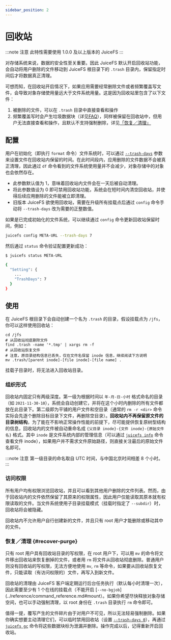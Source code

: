 ```yaml
---
sidebar_position: 2
---
```

# 回收站

:::note 注意
此特性需要使用 1.0.0 及以上版本的 JuiceFS
:::

对存储系统来说，数据的安全性至关重要。因此 JuiceFS 默认开启回收站功能，会自动将用户删除的文件移动到 JuiceFS 根目录下的 `.trash` 目录内，保留指定时间后才将数据真正清理。

可想而知，在回收站开启情况下，如果应用需要经常删除文件或者频繁覆盖写文件，会导致对象存储使用量远大于文件系统用量。这是因为回收站里包含了以下文件：

1. 被删除的文件，可以在 `.trash` 目录中直接查看和操作
2. 频繁覆盖写时会产生垃圾数据块（详见[FAQ](../faq.md#juicefs-支持随机写的实现原理是什么)），同样被保留在回收站中，但用户无法直接查看和操作，且默认不支持强制删除，详见[「恢复／清理」](#recover-purge)

## 配置

用户在初始化（即执行 `format` 命令）文件系统时，可以通过 [`--trash-days`](../reference/command_reference.md#format) 参数来设置文件在回收站内保留的时间。在此时间段内，应用删除的文件数据不会被真正清理，因此通过 `df` 命令看到的文件系统使用量并不会减少，对象存储中的对象也会依然存在。

- 此参数默认值为 1，意味着回收站内文件会在一天后被自动清理。
- 将此参数值设为 0 即可禁用回收站功能，系统会在短时间内清空回收站，并使得后续应用删除的文件能被立即清理。
- 旧版本 JuiceFS 欲使用回收站，需要在升级所有挂载点后通过 `config` 命令手动将 `--trash-days` 改为需要的正整数值。

如果是已完成初始化的文件系统，可以继续通过 `config` 命令更新回收站保留时间，例如：

```bash
juicefs config META-URL --trash-days 7
```

然后通过 `status` 命令验证配置更新成功：

```bash
$ juicefs status META-URL

{
  "Setting": {
    ...
    "TrashDays": 7
  }
}
```

## 使用

在 JuiceFS 根目录下会自动创建一个名为 `.trash` 的目录，假设挂载点为 `/jfs`，你可以这样使用回收站：

```
cd /jfs
# 从回收站彻底删除文件
find .trash -name '*.tmp' | xargs rm -f
# 从回收站恢复文件
# 注意，原目录结构信息已丢失，仅在文件名保留 inode 信息，继续阅读下方说明
mv .trash/[parent inode]-[file inode]-[file name] .
```

挂载子目录时，将无法进入回收站目录。

### 组织形式

回收站内固定只有两级深度。第一级为根据时间以 `年-月-日-小时` 格式命名的目录（如 `2021-11-30-10`），系统会自动创建它，并将在这个小时内删除的所有文件都放在此目录下。第二级即为平铺的用户文件和空目录（通常的 `rm -r <dir>` 命令实际会先逐个删除目标目录下文件，再删除空目录）。**回收站内不再保留原文件的目录树结构**，为了能在不影响正常操作性能的前提下，尽可能提供恢复原树型结构的信息，回收站内的文件被自动重命名成 `{父目录 inode}-{文件 inode}-{原始文件名}` 格式。其中 `inode` 是文件系统内部的管理信息（可以通过 [`juicefs info`](../reference/command_reference.md#info) 命令查看文件 inode），如果用户并不需求文件原始路径，则直接关注最后的原始文件名即可。

:::note 注意
第一级目录的命名取自 UTC 时间，与中国北京时间相差 8 个小时。
:::

### 访问权限

所有用户均有权限浏览回收站，并且可以看到其他用户删除的文件列表。然而，由于回收站内的文件依然保留了其原来的权限属性，因此用户仅能读取其原本就有权限读取的文件。当文件系统使用子目录挂载模式（挂载时指定了 `--subdir`）时，回收站将会被隐藏。

回收站内不允许用户自行创建新的文件，并且只有 root 用户才能删除或移动其中的文件。

### 恢复／清理 {#recover-purge}

只有 root 用户具有回收站目录的写权限，在 root 用户下，可以用 `mv` 的命令将文件移出回收站来恢复删掉的文件，或者用 `rm` 将文件从回收站彻底删除。普通用户则没有回收站的写权限，无法方便地使用 `mv`, `rm` 等命令，如果要从回收站恢复文件，只能读取（有访问权限的）文件，再写入到新文件。

回收站的清理由 JuiceFS 客户端定期运行后台任务执行（默认每小时清理一次），因此需要至少有 1 个在线的挂载点（不能开启 [`--no-bgjob`](../reference/command_reference.md#mount）。如果你希望尽快释放对象存储空间，也可以手动强制清理，以 root 身份在 `.trash` 目录执行 `rm` 命令即可。

值得一提，覆写产生的文件碎片由于对用户不可见，所以无法轻易强制删除。如果你确实想要主动清理它们，可以临时禁用回收站（设置 [`--trash-days 0`](../reference/command_reference.md#format)），再通过 [`juicefs gc`](../reference/command_reference.md#gc) 命令将这些数据块标为泄漏并删除。操作完成以后，记得重新开启回收站。
